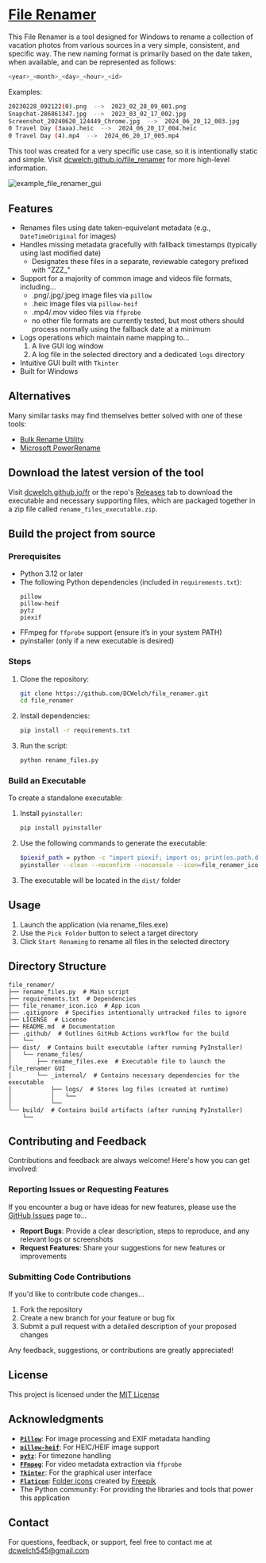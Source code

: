 # [File Renamer](https://dcwelch.github.io/fr)

This File Renamer is a tool designed for Windows to rename a collection of vacation photos from various sources in a very simple, consistent, and specific way. The new naming format is primarily based on the date taken, when available, and can be represented as follows:
   ```bash
   <year>_<month>_<day>_<hour>_<id>
   ```
Examples:
   ```bash
   20230228_092122(0).png  -->  2023_02_28_09_001.png
   Snapchat-286861347.jpg  -->  2023_03_02_17_002.jpg
   Screenshot_20240620_124449_Chrome.jpg  -->  2024_06_20_12_003.jpg
   0 Travel Day (3aaa).heic  -->  2024_06_20_17_004.heic
   0 Travel Day (4).mp4  -->  2024_06_20_17_005.mp4
   ```

This tool was created for a very specific use case, so it is intentionally static and simple. Visit [dcwelch.github.io/file_renamer](https://dcwelch.github.io/file_renamer) for more high-level information.

![example_file_renamer_gui](https://github.com/user-attachments/assets/fcdd43af-fcf1-448f-b83b-66fc174a3122)

## Features
- Renames files using date taken-equivelant metadata (e.g., `DateTimeOriginal` for images)
- Handles missing metadata gracefully with fallback timestamps (typically using last modified date)
  - Designates these files in a separate, reviewable category prefixed with "ZZZ_"
- Support for a majority of common image and videos file formats, including...
  - .png/.jpg/.jpeg image files via `pillow`
  - .heic image files via `pillow-heif`
  - .mp4/.mov video files via `ffprobe`
  - no other file formats are currently tested, but most others should process normally using the fallback date at a minimum
- Logs operations which maintain name mapping to...
  1. A live GUI log window
  2. A log file in the selected directory and a dedicated `logs` directory
- Intuitive GUI built with `Tkinter`
- Built for Windows

## Alternatives

Many similar tasks may find themselves better solved with one of these tools:
- [Bulk Rename Utility](https://www.bulkrenameutility.co.uk/)
- [Microsoft PowerRename](https://learn.microsoft.com/en-us/windows/powertoys/powerrename)

## Download the latest version of the tool
Visit [dcwelch.github.io/fr](https://dcwelch.github.io/fr) or the repo's [Releases](https://github.com/DCWelch/file_renamer/releases) tab to download the executable and necessary supporting files, which are packaged together in a zip file called `rename_files_executable.zip`.

## Build the project from source
### Prerequisites
- Python 3.12 or later
- The following Python dependencies (included in `requirements.txt`):
  ```plaintext
  pillow
  pillow-heif
  pytz
  piexif
  ```
- FFmpeg for `ffprobe` support (ensure it’s in your system PATH)
- pyinstaller (only if a new executable is desired)

### Steps
1. Clone the repository:
   ```bash
   git clone https://github.com/DCWelch/file_renamer.git
   cd file_renamer
   ```
2. Install dependencies:
   ```bash
   pip install -r requirements.txt
   ```
3. Run the script:
   ```bash
   python rename_files.py
   ```

### Build an Executable
To create a standalone executable:
1. Install `pyinstaller`:
   ```bash
   pip install pyinstaller
   ```
2. Use the following commands to generate the executable:
   ```bash
   $piexif_path = python -c "import piexif; import os; print(os.path.dirname(piexif.__file__))"
   pyinstaller --clean --noconfirm --noconsole --icon=file_renamer_icon.ico --add-data "file_renamer_icon.ico;." --add-data "$piexif_path;piexif" --hidden-import=pillow_heif --hidden-import=pytz.zoneinfo --hidden-import=piexif --collect-all pillow_heif --collect-all piexif --exclude-module numpy --exclude-module mkl --exclude-module tcl --exclude-module tbb --exclude-module pywin32 --exclude-module psutil --log-level=DEBUG rename_files.py
   ```
3. The executable will be located in the `dist/` folder

## Usage
1. Launch the application (via rename_files.exe)
2. Use the `Pick Folder` button to select a target directory
3. Click `Start Renaming` to rename all files in the selected directory

## Directory Structure
```plaintext
file_renamer/
├── rename_files.py  # Main script
├── requirements.txt  # Dependencies
├── file_renamer_icon.ico  # App icon
├── .gitignore  # Specifies intentionally untracked files to ignore
├── LICENSE  # License
├── README.md  # Documentation
├── .github/  # Outlines GitHub Actions workflow for the build
│   └──
├── dist/  # Contains built executable (after running PyInstaller)
│   └── rename_files/
│       ├── rename_files.exe  # Executable file to launch the file_renamer GUI
│       └── _internal/  # Contains necessary dependencies for the executable
│           ├── logs/  # Stores log files (created at runtime)
│           │   └──
│           └──
└── build/  # Contains build artifacts (after running PyInstaller)
    └── 
```

## Contributing and Feedback

Contributions and feedback are always welcome! Here's how you can get involved:

### Reporting Issues or Requesting Features
If you encounter a bug or have ideas for new features, please use the [GitHub Issues](https://github.com/DCWelch/file_renamer/issues) page to...
- **Report Bugs**: Provide a clear description, steps to reproduce, and any relevant logs or screenshots
- **Request Features**: Share your suggestions for new features or improvements

### Submitting Code Contributions
If you'd like to contribute code changes...
1. Fork the repository
2. Create a new branch for your feature or bug fix
3. Submit a pull request with a detailed description of your proposed changes

Any feedback, suggestions, or contributions are greatly appreciated!

## License
This project is licensed under the [MIT License](LICENSE)

## Acknowledgments
- **[`Pillow`](https://pillow.readthedocs.io/)**: For image processing and EXIF metadata handling
- **[`pillow-heif`](https://github.com/carsales/pillow-heif)**: For HEIC/HEIF image support
- **[`pytz`](https://pytz.sourceforge.net/)**: For timezone handling
- **[`FFmpeg`](https://ffmpeg.org/)**: For video metadata extraction via `ffprobe`
- **[`Tkinter`](https://docs.python.org/3/library/tkinter.html)**: For the graphical user interface
- **[`Flaticon`](https://www.flaticon.com/)**: [Folder icons](https://www.flaticon.com/free-icons/folder) created by [Freepik](https://www.flaticon.com/authors/freepik)
- The Python community: For providing the libraries and tools that power this application

## Contact
For questions, feedback, or support, feel free to contact me at [dcwelch545@gmail.com](mailto:dcwelch545@gmail.com)

